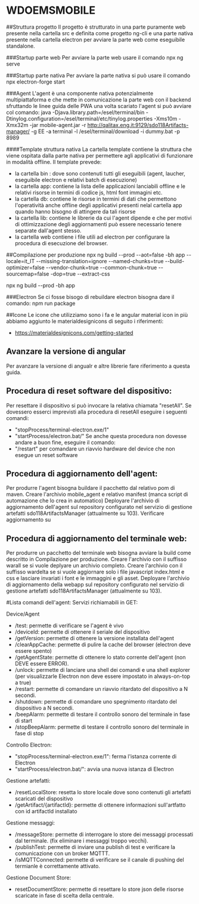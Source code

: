 # WDOEMSMOBILE

##Struttura progetto
Il progetto è strutturato in una parte puramente web presente nella cartella src e definita come progetto ng-cli e una parte nativa presente nella cartella electron per avviare la parte web come eseguibile standalone.

###Startup parte web
Per avviare la parte web usare il comando npx ng serve

###Startup parte nativa
Per avviare la parte nativa si può usare il comando npx electron-forge start

###Agent
L'agent è una componente nativa potenzialmente multipiattaforma e che mette in comunicazione la parte web con il backend sfruttando le linee guida delle PWA una volta scariato l'agent si può avviare col comando:
java -Djava.library.path=/esel/terminal/bin -Dtinylog.configuration=/esel/terminal/etc/tinylog.properties -Xms10m -Xmx32m -jar mobile-agent.jar -r http://qalitax.eng.it:9129/sdo118Artifacts-manager/ -g EE -a terminal -l /esel/terminal/download -i dummy.bat -p 8989


####Template struttura nativa
La cartella template contiene la struttura che viene ospitata dalla parte nativa per permettere agli applicativi di funzionare in modalità offline.
Il template prevede:
 - la cartella bin : dove sono contenuti tutti gli eseguibili (agent, laucher, eseguibile electron e relativi batch di esecuzione)
 - la cartella app: contiene la lista delle applicazioni lanciabili offline e le relativi risorse in termini di codice js, html font immagini etc.
 - la cartella db: contiene le risorse in termini di dati che permettono l'operatività anche offline degli applicativi presenti nelal cartella app quando hanno bisogno di attingere da tali risorse
 - la cartella lib: contiene le librerie da cui l'agent dipende e che per motivi di ottimizzazione degli aggiornamenti può essere necessario tenere separate dall'agent stesso.
 - la cartella web contiene i file utili ad electron per configurare la procedura di esecuzione del browser.

##Compilazione per produzione
npx ng build --prod --aot=false -bh app --locale=it_IT --missing-translation=ignore --named-chunks=true --build-optimizer=false --vendor-chunk=true --common-chunk=true --sourcemap=false -dop=true --extract-css

npx ng build --prod -bh app

###Electron
Se ci fosse bisogo di rebuildare electron bisogna dare il comando:
npm run package

##Icone
Le icone che utilizziamo sono i fa e le angular material icon in più abbiamo aggiunto le materialdesignicons di seguito i riferimenti:
 - https://materialdesignicons.com/getting-started

## Avanzare la versione di angular
Per avanzare la versione di angualr e altre librerie fare riferimento a questa guida.

## Procedura di reset software del dispositivo:
Per resettare il dispositivo si può invocare la relativa chiamata "resetAll". 
Se dovessero esserci imprevisti alla procedura di resetAll eseguire i seguenti comandi:
  - "stopProcess/terminal-electron.exe/1"
  - "startProcess/electron.bat/"
Se anche questa procedura non dovesse andare a buon fine, eseguire il comando:
  - "/restart" per comandare un riavvio hardware del device che non esegue un reset software


## Procedura di aggiornamento dell'agent:
Per produrre l'agent bisogna buildare il pacchetto dal relativo pom di maven.
Creare l'archivio mobile_agent e relativo manifest (manca script di automazione che lo crea in automatico)
Deployare l'archivio di aggiornamento dell'agent sul repository configurato nel servizio di gestione artefatti sdo118ArtifactsManager (attualmente su 103).
Verificare aggiornamento su 

## Procedura di aggiornamento del terminale web:
Per produrre un pacchetto del terminale web bisogna avviare la build come descritto in Compilazione per produzione. Creare l'archivio con il suffisso warall se si vuole deplyare un archivio completo.
Creare l'archivio con il suffisso wardelta se si vuole aggiornare solo i file javascript index.html e css e lasciare invariati i font e le immaggini e gli asset.
Deployare l'archivio di aggiornamento della webapp sul repository configurato nel servizio di gestione artefatti sdo118ArtifactsManager (attualmente su 103).

#Lista comandi dell'agent:
Servizi richiamabili in GET:
 
Device/Agent
  - /test: permette di verificare se l'agent è vivo 
  - /deviceId: permette di ottenere il seriale del dispositivo  
  - /getVersion: permette di ottenere la versione installata dell'agent
  - /clearAppCache: permette di pulire la cache del browser (electron deve essere spento)
  - /getAgentState: permette di ottenere lo stato corrente dell'agent (non DEVE essere ERROR).
  - /unlock: permette di lanciare una shell dei comandi e una shell explorer (per visualizzarle Electron non deve essere impostato in always-on-top a true)
  - /restart: permette di comandare un riavvio ritardato del dispositivo a N secondi.
  - /shutdown: permette di comandare uno spegnimento ritardato del dispositivo a N secondi.
  - /beepAlarm: permette di testare il controllo sonoro del terminale in fase di start
  - /stopBeepAlarm: permette di testare il controllo sonoro del terminale in fase di stop
  
Controllo Electron:
 - "stopProcess/terminal-electron.exe/1": ferma l'istanza corrente di Electron
 - "startProcess/electron.bat/": avvia una nuova istanza di Electron


Gestione artefatti:
  - /resetLocalStore: resetta lo store locale dove sono contenuti gli artefatti scaricati del dispositivo
  - /getArtifact/{artifactId}: permette di ottenere informazioni sull'artfatto con id artifactId installato

Gestione messaggi:
  - /messageStore: permette di interrogare lo store dei messaggi processati dal terminale. (fix eliminare i messaggi troppo vecchi).
  - /publishTest: permette di inviare una publish di test e verificare la comunicazione con un broker MQTTT.
  - /isMQTTConnected: permette di verificare se il canale di pushing del termianle è correttamente attivato.



 Gestione Document Store:
  - resetDocumentStore: permette di resettare lo store json delle risorse scaricate in fase di scelta della centrale.